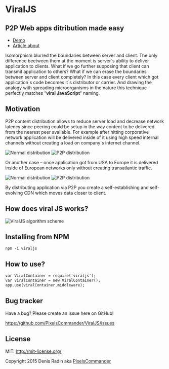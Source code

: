 ViralJS
=======

P2P Web apps ditribution made easy
----------------------------------

- [Demo](http://pixelscommander.com:3000)
- [Article about](http://pixelscommander.com/en/interactive-revolution/what-is-beyond-isomorphic/)

Isomorphism blurred the boundaries between server and client. The only difference beetween them at the moment is server\`s ability to deliver application to clients. What if we go further supposing that client can transmit application to others? What if we can erase the boundaries between server and client completely? In this case every client which got application\`s code becomes it`s distributor or carrier. And drawing the analogy with spreading microorganisms in the nature this technique perfectly matches “**viral JavaScript**“ naming.

Motivation
----------
P2P content distribution allows to reduce server load and decrease network latency since peering could be setup in the way content to be delivered from the nearest peer available. For example after hitting corporative network application will be delivered inside of it using high speed internal channels without creating a load on company`s internet channel.

![Normal distribution](https://github.com/PixelsCommander/ViralJS/blob/master/figures/normal_m.png?raw=true)
![P2P distribution](https://github.com/PixelsCommander/ViralJS/blob/master/figures/p2p_m.png?raw=true)

Or another case – once application got from USA to Europe it is delivered inside of European networks only without creating transatlantic traffic.

![Normal distribution](https://github.com/PixelsCommander/ViralJS/blob/master/figures/normal_world_m.png?raw=true)
![P2P distribution](https://github.com/PixelsCommander/ViralJS/blob/master/figures/p2p_world_m.png?raw=true)

By distributing application via P2P you create a self-establishing and self-evolving CDN which moves data closer to client.

How does viral JS works?
------------------------
![ViralJS algorithm scheme](https://github.com/PixelsCommander/ViralJS/blob/master/figures/viraljs-scheme.png?raw=true)

Installing from NPM
---
`npm -i viraljs`

How to use?
-----------

```html
var ViralContainer = require('viraljs');
var viralContainer = new ViralContainer();
app.use(viralContainer.middleware);
```

Bug tracker
-----------

Have a bug? Please create an issue here on GitHub!

https://github.com/PixelsCommander/ViralJS/issues

License
-------
MIT: http://mit-license.org/

Copyright 2015 Denis Radin aka [PixelsCommander](http://pixelscommander.com)